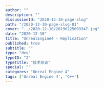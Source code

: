 ```yaml
---
author: ""
description: ""
discussionId: "2020-12-10-page-slug"
path: "/2020-12-10-page-slug-01"
cover: "../2020-12-10/20190225003347.jpg"
date: "2020-12-10"
title: "UnrealEngine4 - Replication"
published: true
subtitle: ""
type: "dev"
typeID: "2"
typeTitle: "技术杂谈"
special: ""
categores: "Unreal Engine 4"
tags: ['Unreal Engine 4', 'C++']
---
```

    
### 


